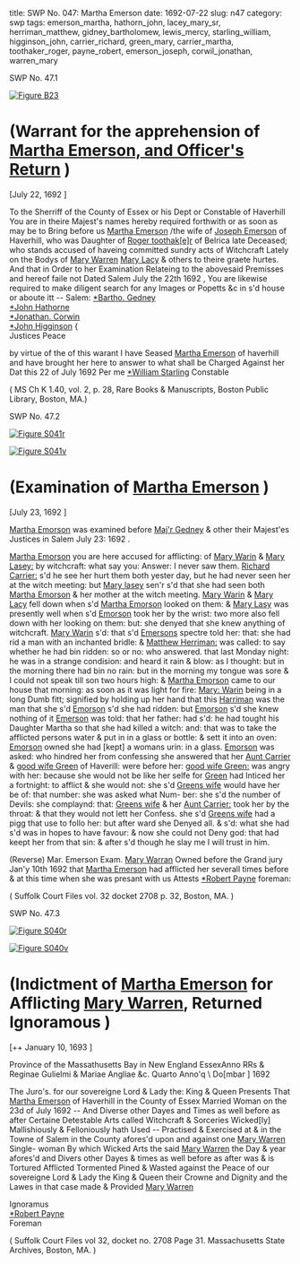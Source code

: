 title: SWP No. 047: Martha Emerson
date: 1692-07-22
slug: n47
category: swp
tags: emerson_martha, hathorn_john, lacey_mary_sr, herriman_matthew, gidney_bartholomew, lewis_mercy, starling_william, higginson_john, carrier_richard, green_mary, carrier_martha, toothaker_roger, payne_robert, emerson_joseph, corwil_jonathan, warren_mary




<div markdown class="doc" id="n47.1">

<div class="doc_id">SWP No. 47.1</div>


<span markdown class="figure">[![Figure B23](archives/BPL/gifs/B23.gif)](archives/BPL/LARGE/B23.jpg)</span>

# (Warrant for the apprehension of [Martha Emerson, and Officer's Return](/tag/emerson_martha.html) )

[July 22, 1692 ] 

To the Sherriff of the County of Essex or his Dept or Constable of  Haverhill
You are in theire Majest's names hereby required forthwith or as  soon as may be to Bring before us [Martha Emerson](/tag/emerson_martha.html) /the wife of [Joseph Emerson](/tag/emerson_joseph.html) of Haverhill, who was Daughter of [Roger toothak[e]r](/tag/toothaker_roger.html) of Belrica late Deceased; who stands accused of haveing committed  sundry acts of Witchcraft Lately on the Bodys of [Mary Warren](/tag/warren_mary.html) [Mary Lacy](/tag/lewis_mercy.html) & others to theire graete hurtes. And that in  Order to her Examination Relateing to the abovesaid Premisses and hereof faile not Dated Salem July the 22th 1692 , You are likewise required to make diligent search for any Images or Popetts &c in s'd house or aboute itt --
Salem:   [*Bartho. Gedney](/tag/gidney_bartholomew.html)  
[*John Hathorne](/tag/hathorn_john.html)  
[*Jonathan. Corwin](/tag/corwil_jonathan.html)  
[*John Higginson](/tag/higginson_john.html) {  
Justices Peace 

by virtue of the 
of this warant I have 
Seased [Martha Emerson](/tag/emerson_martha.html) of haverhill 
and have brought her here to answer 
to what shall be  Charged Against 
her Dat this 22 of July 1692 
                    Per me [*William Starling](/tag/starling_william.html)  Constable 
                    
( MS Ch K 1.40, vol. 2, p. 28, Rare Books & Manuscripts, Boston Public Library, Boston, MA.)

</div>



<div markdown class="doc" id="n47.2">

<div class="doc_id">SWP No. 47.2</div>


<span markdown class="figure">[![Figure S041r](archives/Suffolk/small/S041A.jpg)](archives/Suffolk/large/S041A.jpg)</span>

<span markdown class="figure">[![Figure S041v](archives/Suffolk/small/S041B.jpg)](archives/Suffolk/large/S041B.jpg)</span>

# (Examination of [Martha Emerson](/tag/emerson_martha.html) )

[July 23, 1692 ]

[Martha Emorson](/tag/emerson_martha.html) was examined before [Maj'r Gedney](/tag/gidney_bartholomew.html) & other their  Majest'es Justices in Salem July 23: 1692 .

[Martha Emorson](/tag/emerson_martha.html) you are here accused for afflicting: of [Mary Warin](/tag/warren_mary.html)  & [Mary Lasey:](/tag/lacey_mary_sr.html) by witchcraft: what say you: Answer: I never saw  them. [Richard Carrier:](/tag/carrier_richard.html) s'd he see her hurt them both yester day,  but he had never seen her at the witch meeting: but [Mary lasey](/tag/lacey_mary_sr.html)  sen'r s'd that she had seen both [Martha Emorson](/tag/emerson_martha.html) & her mother at  the witch meeting. [Mary Warin](/tag/warren_mary.html) & [Mary Lacy](/tag/lacey_mary_sr.html) fell down when s'd  [Martha Emorson](/tag/emerson_martha.html) looked on them: & [Mary Lasy](/tag/lacey_mary_sr.html) was presently well  when s'd [Emorson](/tag/emerson_martha.html) took her by the wrist: two more also fell down  with her looking on them: but: she denyed that she knew anything  of witchcraft.
[Mary Warin](/tag/warren_mary.html) s'd: that s'd [Emersons](/tag/emerson_martha.html) spectre told her: that: she had rid  a man with an inchanted bridle: & [Matthew Herriman:](/tag/herriman_matthew.html) was called:  to say whether he had bin ridden: so or no: who answered. that last  Monday night: he was in a strange condision: and heard it rain  & blow: as I thought: but in the morning there had bin no rain: but  in the morning my tongue was sore & I could not speak till son two  hours high: & [Martha Emorson](/tag/emerson_martha.html) came to our house that morning: as  soon as it was light for fire: [Mary: Warin](/tag/warren_mary.html) being in a long Dumb fitt;  signified by holding up her hand that this [Harriman](/tag/herriman_matthew.html) was the man  that she s'd [Emorson](/tag/emerson_martha.html) s'd she had ridden: but [Emorson](/tag/emerson_martha.html) s'd she knew  nothing of it [Emerson](/tag/emerson_martha.html) was told: that her father: had s'd: he had  tought his Daughter Martha so that she had killed a witch: and:  that was to take the afflicted persons water & put in in a glass or  bottle: & sett it into an oven: [Emorson](/tag/emerson_martha.html) owned she had [kept] a  womans urin: in a glass. [Emorson](/tag/emerson_martha.html) was asked: who hindred her  from confessing she answered that her [Aunt Carrier](/tag/carrier_martha.html) & [good wife Green](/tag/green_mary.html) of Haverill: were before her: [good wife Green:](/tag/green_mary.html) was angry  with her: because she would not be like her selfe for [Green](/tag/green_mary.html) had  Inticed her a fortnight: to afflict & she would not: she s'd [Greens wife](/tag/green_mary.html) would have her be of: that number: she was asked what Num-  ber: she s'd the number of Devils: she complaynd: that: [Greens wife](/tag/green_mary.html)  & her [Aunt Carrier:](/tag/carrier_martha.html) took her by the throat: & that they would not  lett her Confess. she s'd [Greens wife](/tag/green_mary.html) had a pigg that use to follo  her: but after ward she Denyed all. & s'd: what she had s'd was in   hopes to have favour: & now she could not Deny god: that had keept  her from that sin: & after s'd though he slay me I will trust in him.

(Reverse) Mar. Emerson Exam.  [Mary Warran](/tag/warren_mary.html) Owned before 
the Grand jury Jan'y 10th 1692 that 
[Martha Emerson](/tag/emerson_martha.html) had afflicted her 
severall times before  & at this time when she was presant with us
Attests  [*Robert Payne](/tag/payne_robert.html) foreman: 

( Suffolk Court Files vol. 32 docket 2708 p. 32, Boston, MA. )

</div>



<div markdown class="doc" id="n47.3">

<div class="doc_id">SWP No. 47.3</div>


<span markdown class="figure">[![Figure S040r](archives/Suffolk/small/S040A.jpg)](archives/Suffolk/large/S040A.jpg)</span>

<span markdown class="figure">[![Figure S040v](archives/Suffolk/small/S040B.jpg)](archives/Suffolk/large/S040B.jpg)</span>

# (Indictment of [Martha Emerson](/tag/emerson_martha.html) for Afflicting [Mary Warren](/tag/warren_mary.html), Returned Ignoramous ) 

[++ January 10, 1693 ]

Province of the Massathusetts  Bay in New England EssexAnno RRs & Reginae Gulielmi & Mariae Angliae &c. Quarto Anno'q  \ Do[mbar ] 1692

The Juro's. for our sovereigne Lord & Lady the: King & Queen  Presents That [Martha Emerson](/tag/emerson_martha.html) of Haverhill in the County of Essex Married Woman on the 23d of July 1692 -- And Diverse other Dayes  and Times as well before as after Certaine Detestable Arts called  Witchcraft & Sorceries Wicked[ly] Mallishiously & Felloniously hath Used -- Practised & Exercised at & in the Towne of Salem in the County afores'd upon and against one [Mary Warren](/tag/warren_mary.html) Single-  woman By which Wicked Arts the said [Mary Warren](/tag/warren_mary.html) the Day & year afores'd and Divers other Dayes & times as well before as after was & is Tortured Afflicted Tormented Pined & Wasted against the Peace of our sovereigne Lord & Lady the King & Queen their Crowne and Dignity and the Lawes in that case made & Provided
[Mary Warren](/tag/warren_mary.html) 

Ignoramus  
[*Robert Payne](/tag/payne_robert.html)  
Foreman 

( Suffolk Court Files vol 32, docket no. 2708 Page 31. Massachusetts State Archives, Boston, MA. )

</div>

